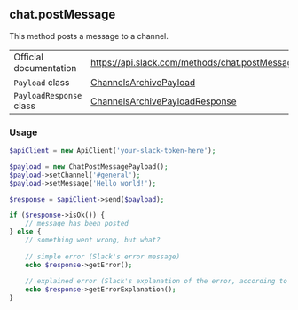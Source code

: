 ## chat.postMessage

This method posts a message to a channel.

| | |
|-------------------------|-------------------------------------------------------------------------------------------------------------------------------------------|
| Official documentation  | https://api.slack.com/methods/chat.postMessage                                                                                            |
| `Payload` class         | [ChannelsArchivePayload](https://github.com/displayce/slack/blob/master/src/CL/Slack/Payload/ChatPostMessagePayload.php)                 |
| `PayloadResponse` class | [ChannelsArchivePayloadResponse](https://github.com/displayce/slack/blob/master/src/CL/Slack/Payload/ChatPostMessagePayloadResponse.php) |


### Usage

```php
$apiClient = new ApiClient('your-slack-token-here');

$payload = new ChatPostMessagePayload();
$payload->setChannel('#general');
$payload->setMessage('Hello world!');

$response = $apiClient->send($payload);

if ($response->isOk()) {
    // message has been posted
} else {
    // something went wrong, but what?
    
    // simple error (Slack's error message)
    echo $response->getError();
    
    // explained error (Slack's explanation of the error, according to the documentation)
    echo $response->getErrorExplanation();
}
```

